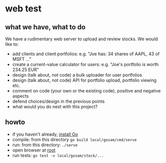 # web test

## what we have, what to do

We have a rudimentary web server to upload and review stocks.
We would like to:

* add clients and client portfolios: e.g. "Joe has: 34 shares of AAPL, 43 of MSFT ..."
* create a current-value calculator for users: e.g. "Joe's portfolio is worth 234.25 EUR"
* design (talk about, not code) a bulk uploader for user portfolios
* design (talk about, not code) API for portfolio upload, portfolio viewing etc.
* comment on code (your own or the existing code), positive and negative aspects
* defend choices/design in the previous points
* what would you do next with this project?

## howto

* if you haven't already, [install Go](https://golang.org/dl/)
* compile:  from this directory `go build local/gosam/cmd/serve`
* run: from this directory: `./serve`
* open browser at [root](http://localhost:8080/)
* run tests: `go test -v local/gosam/stock/...`